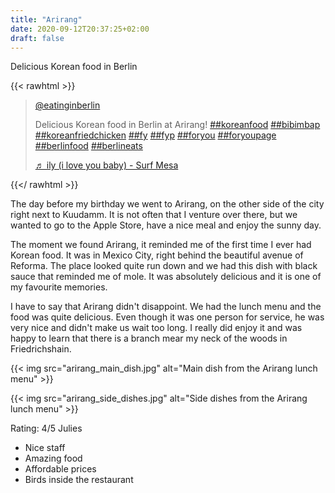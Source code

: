 ```yaml
---
title: "Arirang"
date: 2020-09-12T20:37:25+02:00
draft: false
---
```


Delicious Korean food in Berlin

{{< rawhtml >}}

<blockquote class="tiktok-embed" cite="https://www.tiktok.com/@eatinginberlin/video/6853895383156919557" data-video-id="6853895383156919557" style="max-width: 605px;min-width: 325px;" > <section> <a target="_blank" title="@eatinginberlin" href="https://www.tiktok.com/@eatinginberlin">@eatinginberlin</a> <p>Delicious Korean food in Berlin at Arirang! <a title="koreanfood" target="_blank" href="https://www.tiktok.com/tag/koreanfood">##koreanfood</a> <a title="bibimbap" target="_blank" href="https://www.tiktok.com/tag/bibimbap">##bibimbap</a> <a title="koreanfriedchicken" target="_blank" href="https://www.tiktok.com/tag/koreanfriedchicken">##koreanfriedchicken</a> <a title="fy" target="_blank" href="https://www.tiktok.com/tag/fy">##fy</a> <a title="fyp" target="_blank" href="https://www.tiktok.com/tag/fyp">##fyp</a> <a title="foryou" target="_blank" href="https://www.tiktok.com/tag/foryou">##foryou</a> <a title="foryoupage" target="_blank" href="https://www.tiktok.com/tag/foryoupage">##foryoupage</a> <a title="berlinfood" target="_blank" href="https://www.tiktok.com/tag/berlinfood">##berlinfood</a> <a title="berlineats" target="_blank" href="https://www.tiktok.com/tag/berlineats">##berlineats</a></p> <a target="_blank" title="♬ ily (i love you baby) - Surf Mesa" href="https://www.tiktok.com/music/ily-i-love-you-baby-6798329661525854210">♬ ily (i love you baby) - Surf Mesa</a> </section> </blockquote> <script async src="https://www.tiktok.com/embed.js"></script>

{{</ rawhtml >}}

The day before my birthday we went to Arirang, on the other side of the city right next to Kuudamm. It is not often that I venture over there, but we wanted to go to the Apple Store, have a nice meal and enjoy the sunny day.

The moment we found Arirang, it reminded me of the first time I ever had Korean food. It was in Mexico City, right behind the beautiful avenue of Reforma. The place looked quite run down and we had this dish with black sauce that reminded me of mole. It was absolutely delicious and it is one of my favourite memories. 

I have to say that Arirang didn't disappoint. We had the lunch menu and the food was quite delicious. Even though it was one person for service, he was very nice and didn't make us wait too long. I really did enjoy it and was happy to learn that there is a branch mear my neck of the woods in Friedrichshain.

{{< img src="arirang_main_dish.jpg" alt="Main dish from the Arirang lunch menu" >}}

{{< img src="arirang_side_dishes.jpg" alt="Side dishes from the Arirang lunch menu" >}}

Rating: 4/5 Julies

- Nice staff
- Amazing food
- Affordable prices
- Birds inside the restaurant
